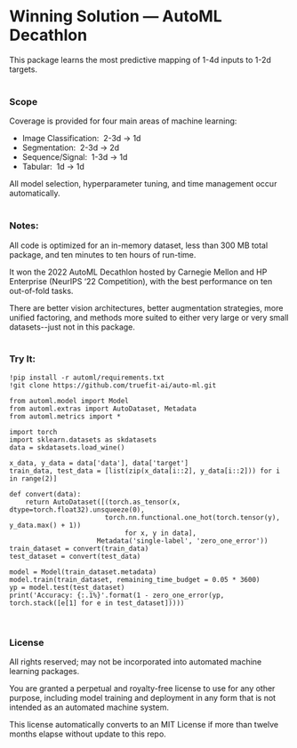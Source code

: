 # Winning Solution — AutoML Decathlon

This package learns the most predictive mapping of 1-4d inputs to 1-2d targets.<br><br>

### Scope

Coverage is provided for four main areas of machine learning:

- Image Classification:&nbsp; 2-3d → 1d
- Segmentation:&nbsp; 2-3d → 2d
- Sequence/Signal:&nbsp; 1-3d → 1d
- Tabular:&nbsp; 1d → 1d

All model selection, hyperparameter tuning, and time management occur automatically.<br><br>



### Notes:

All code is optimized for an in-memory dataset, less than 300 MB total package, and ten minutes to ten hours of run-time.

It won the 2022 AutoML Decathlon hosted by Carnegie Mellon and HP Enterprise (NeurIPS ‘22 Competition), with the best performance on ten out-of-fold tasks.

There are better vision architectures, better augmentation strategies, more unified factoring, and methods more suited to either very large or very small datasets--just not in this package. <br><br>


### Try It:
```
!pip install -r automl/requirements.txt
!git clone https://github.com/truefit-ai/auto-ml.git
```

```
from automl.model import Model
from automl.extras import AutoDataset, Metadata
from automl.metrics import *

import torch
import sklearn.datasets as skdatasets
data = skdatasets.load_wine()
```

```
x_data, y_data = data['data'], data['target']
train_data, test_data = [list(zip(x_data[i::2], y_data[i::2])) for i in range(2)]

def convert(data):
    return AutoDataset([(torch.as_tensor(x, dtype=torch.float32).unsqueeze(0), 
                        torch.nn.functional.one_hot(torch.tensor(y), y_data.max() + 1))
                             for x, y in data], 
                      Metadata('single-label', 'zero_one_error'))
train_dataset = convert(train_data)
test_dataset = convert(test_data)
```

```
model = Model(train_dataset.metadata)
model.train(train_dataset, remaining_time_budget = 0.05 * 3600)
yp = model.test(test_dataset)
print('Accuracy: {:.1%}'.format(1 - zero_one_error(yp, torch.stack([e[1] for e in test_dataset]))))
```
<br>

### License
All rights reserved; may not be incorporated into automated machine learning packages.

You are granted a perpetual and royalty-free license to use for any other purpose, including model training and deployment in any form that is not intended as an automated machine system.

This license automatically converts to an MIT License if more than twelve months elapse without update to this repo.

